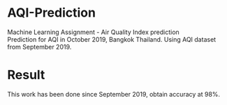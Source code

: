 # AQI-Prediction
Machine Learning Assignment - Air Quality Index prediction<br/>
Prediction for AQI in October 2019, Bangkok Thailand. Using AQI dataset from September 2019.

# Result
This work has been done since September 2019, obtain accuracy at 98%.
